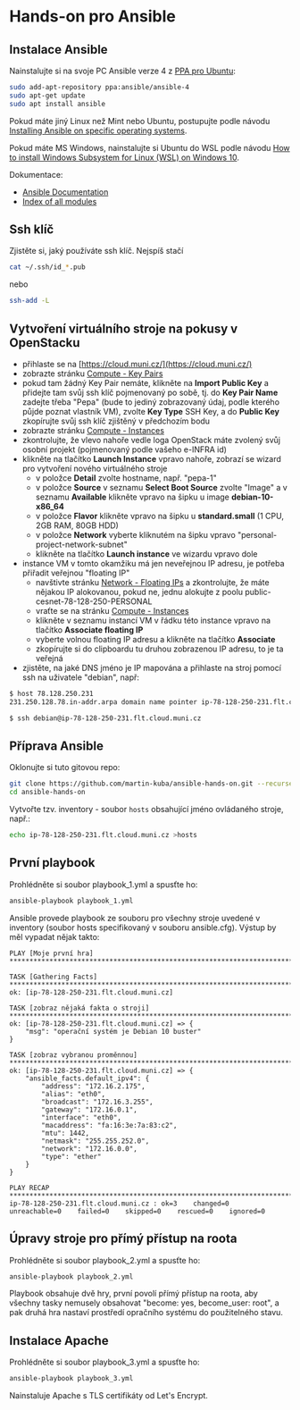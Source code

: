 # Hands-on pro Ansible

## Instalace Ansible
Nainstalujte si na svoje PC Ansible verze 4 z [PPA pro Ubuntu](https://launchpad.net/~ansible/+archive/ubuntu/ansible-4):

```bash
sudo add-apt-repository ppa:ansible/ansible-4
sudo apt-get update
sudo apt install ansible
```

Pokud máte jiný Linux než Mint nebo Ubuntu, postupujte podle návodu [Installing Ansible on specific operating systems](https://docs.ansible.com/ansible/latest/installation_guide/intro_installation.html#installing-ansible-on-specific-operating-systems).

Pokud máte MS Windows, nainstalujte si Ubuntu do WSL podle návodu [How to install Windows Subsystem for Linux (WSL) on Windows 10](https://www.windowscentral.com/install-windows-subsystem-linux-windows-10).

Dokumentace:
- [Ansible Documentation](https://docs.ansible.com/ansible/latest/)
- [Index of all modules](https://docs.ansible.com/ansible/latest/collections/index_module.html#ansible-builtin)

## Ssh klíč

Zjistěte si, jaký používáte ssh klíč. Nejspíš stačí
```bash
cat ~/.ssh/id_*.pub
```
nebo
```bash
ssh-add -L
```

## Vytvoření virtuálního stroje na pokusy v OpenStacku

- přihlaste se na [https://cloud.muni.cz/](https://cloud.muni.cz/)
- zobrazte stránku [Compute - Key Pairs](https://dashboard.cloud.muni.cz/project/key_pairs)
- pokud tam žádný Key Pair nemáte, klikněte na **Import Public Key** a přidejte tam svůj ssh klíč pojmenovaný po sobě, tj. do **Key Pair Name** zadejte třeba "Pepa" (bude to jediný zobrazovaný údaj, podle kterého půjde poznat vlastník VM), zvolte **Key Type** SSH Key, a do **Public Key** zkopírujte svůj ssh klíč zjištěný v předchozím bodu
- zobrazte stránku [Compute - Instances](https://dashboard.cloud.muni.cz/project/instances/)
- zkontrolujte, že vlevo nahoře vedle loga OpenStack máte zvolený svůj osobní projekt (pojmenovaný podle vašeho e-INFRA id) 
- klikněte na tlačítko **Launch Instance** vpravo nahoře, zobrazí se wizard pro vytvoření nového virtuálného stroje
  - v položce **Detail** zvolte hostname, např. "pepa-1"
  - v položce **Source** v seznamu **Select Boot Source** zvolte "Image" a v seznamu **Available** klikněte vpravo na šipku u image **debian-10-x86_64**
  - v položce **Flavor** klikněte vpravo na šipku u **standard.small** (1 CPU, 2GB RAM, 80GB HDD)
  - v položce **Network** vyberte kliknutém na šipku vpravo "personal-project-network-subnet"
  - klikněte na tlačítko **Launch instance** ve wizardu vpravo dole
- instance VM v tomto okamžiku má jen neveřejnou IP adresu, je potřeba přiřadit veřejnou "floating IP" 
  - navštivte stránku [Network - Floating IPs](https://dashboard.cloud.muni.cz/project/floating_ips/) a zkontrolujte, že máte nějakou IP alokovanou, pokud ne, jednu alokujte z poolu public-cesnet-78-128-250-PERSONAL 
  - vraťte se na stránku [Compute - Instances](https://dashboard.cloud.muni.cz/project/instances/)
  - klikněte v seznamu instancí VM v řádku této instance vpravo na tlačítko **Associate floating IP**
  - vyberte volnou floating IP adresu a klikněte na tlačítko **Associate**
  - zkopírujte si do clipboardu tu druhou zobrazenou IP adresu, to je ta veřejná
- zjistěte, na jaké DNS jméno je IP mapována a přihlaste na stroj pomocí ssh na uživatele "debian", např:
```bash
$ host 78.128.250.231
231.250.128.78.in-addr.arpa domain name pointer ip-78-128-250-231.flt.cloud.muni.cz.

$ ssh debian@ip-78-128-250-231.flt.cloud.muni.cz

```
## Příprava Ansible

Oklonujte si tuto gitovou repo: 
```bash
git clone https://github.com/martin-kuba/ansible-hands-on.git --recurse-submodules
cd ansible-hands-on
```

Vytvořte tzv. inventory - soubor `hosts` obsahující jméno ovládaného stroje, např.:
```bash
echo ip-78-128-250-231.flt.cloud.muni.cz >hosts
```

## První playbook

Prohlédněte si soubor playbook_1.yml a spusťte ho:
```bash
ansible-playbook playbook_1.yml
```

Ansible provede playbook ze souboru pro všechny stroje uvedené v inventory (soubor hosts specifikovaný v souboru ansible.cfg).
Výstup by měl vypadat nějak takto:

```
PLAY [Moje první hra] ***************************************************************************************************************************************************************************************************

TASK [Gathering Facts] **************************************************************************************************************************************************************************************************
ok: [ip-78-128-250-231.flt.cloud.muni.cz]

TASK [zobraz nějaká fakta o stroji] *************************************************************************************************************************************************************************************
ok: [ip-78-128-250-231.flt.cloud.muni.cz] => {
    "msg": "operační systém je Debian 10 buster"
}

TASK [zobraz vybranou proměnnou] ****************************************************************************************************************************************************************************************
ok: [ip-78-128-250-231.flt.cloud.muni.cz] => {
    "ansible_facts.default_ipv4": {
        "address": "172.16.2.175",
        "alias": "eth0",
        "broadcast": "172.16.3.255",
        "gateway": "172.16.0.1",
        "interface": "eth0",
        "macaddress": "fa:16:3e:7a:83:c2",
        "mtu": 1442,
        "netmask": "255.255.252.0",
        "network": "172.16.0.0",
        "type": "ether"
    }
}

PLAY RECAP **************************************************************************************************************************************************************************************************************
ip-78-128-250-231.flt.cloud.muni.cz : ok=3    changed=0    unreachable=0    failed=0    skipped=0    rescued=0    ignored=0   

```

## Úpravy stroje pro přímý přístup na roota

Prohlédněte si soubor playbook_2.yml a spusťte ho:  
```bash
ansible-playbook playbook_2.yml
```

Playbook obsahuje dvě hry, první povolí přímý přístup na roota, aby všechny tasky nemusely obsahovat "become: yes, become_user: root",
a pak druhá hra nastaví prostředí opračního systému do použitelného stavu.

## Instalace Apache

Prohlédněte si soubor playbook_3.yml a spusťte ho:
```bash
ansible-playbook playbook_3.yml
```

Nainstaluje Apache s TLS certifikáty od Let's Encrypt.
